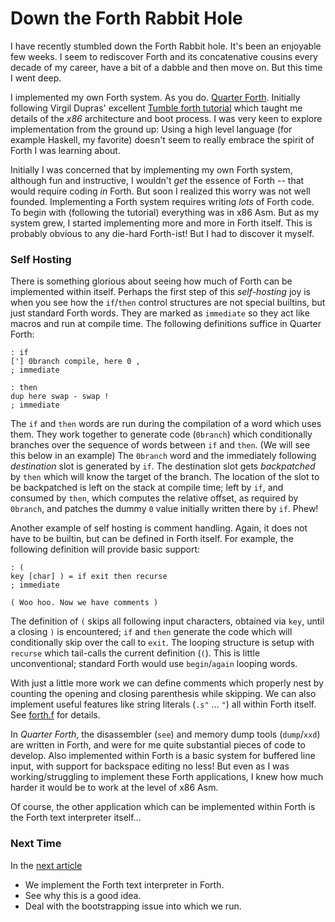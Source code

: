 
# Down the Forth Rabbit Hole

I have recently stumbled down the Forth Rabbit hole. It's been an enjoyable few weeks. I seem to rediscover Forth and its concatenative cousins every decade of my career, have a bit of a dabble and then move on. But this time I went deep.

I implemented my own Forth system. As you do. [Quarter Forth](https://github.com/Nick-Chapman/quarter-forth). Initially following Virgil Dupras' excellent [Tumble forth tutorial](https://tumbleforth.hardcoded.net) which taught me details of the _x86_ architecture and boot process. I was very keen to explore implementation from the ground up: Using a high level language (for example Haskell, my favorite) doesn't seem to really embrace the spirit of Forth I was learning about.

Initially I was concerned that by implementing my own Forth system, although fun and instructive, I wouldn't _get_ the essence of Forth -- that would require coding _in_ Forth. But soon I realized this worry was not well founded. Implementing a Forth system requires writing _lots_ of Forth code. To begin with (following the tutorial) everything was in x86 Asm. But as my system grew, I started implementing more and more in Forth itself. This is probably obvious to any die-hard Forth-ist! But I had to discover it myself.

### Self Hosting

There is something glorious about seeing how much of Forth can be implemented within itself. Perhaps the first step of this _self-hosting_ joy is when you see how the `if`/`then` control structures are not special builtins, but just standard Forth words. They are marked as `immediate` so they act like macros and run at compile time. The following definitions suffice in Quarter Forth:

```
: if
['] 0branch compile, here 0 ,
; immediate

: then
dup here swap - swap !
; immediate
```

The `if` and `then` words are run during the compilation of a word which uses them. They work together to generate code (`0branch`) which conditionally branches over the sequence of words between `if` and `then`. (We will see this below in an example) The `0branch` word and the immediately following _destination_ slot is generated by `if`. The destination slot gets _backpatched_ by `then` which will know the target of the branch. The location of the slot to be backpatched is left on the stack at compile time; left by `if`, and consumed by `then`, which computes the relative offset, as required by `0branch`, and patches the dummy `0` value initially written there by `if`. Phew!


Another example of self hosting is comment handling. Again, it does not have to be builtin, but can be defined in Forth itself. For example, the following definition will provide basic support:

```
: (
key [char] ) = if exit then recurse
; immediate

( Woo hoo. Now we have comments )
```

The definition of `(` skips all following input characters, obtained via `key`, until a closing `)` is encountered; `if` and `then` generate the code which will conditionally skip over the call to `exit`. The looping structure is setup with `recurse` which tail-calls the current definition (`(`). This is little unconventional; standard Forth would use `begin`/`again` looping words.

With just a little more work we can define comments which properly nest by counting the opening and closing parenthesis while skipping. We can also implement useful features like string literals (`.s"` ... `"`) all within Forth itself. See [forth.f](https://github.com/Nick-Chapman/quarter-forth/blob/main/f/forth.f) for details.

In _Quarter Forth_, the disassembler (`see`) and memory dump tools (`dump`/`xxd`) are written in Forth, and were for me quite substantial pieces of code to develop. Also implemented within Forth is a basic system for buffered line input, with support for backspace editing no less! But even as I was working/struggling to implement these Forth applications, I knew how much harder it would be to work at the level of x86 Asm.

Of course, the other application which can be implemented within Forth is the Forth text interpreter itself...

### Next Time

In the [next article](2.bootstrap.md)

- We implement the Forth text interpreter in Forth.
- See why this is a good idea.
- Deal with the bootstrapping issue into which we run.
